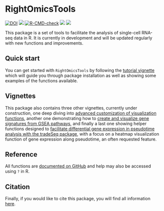 
<!-- README.md is generated from README.Rmd. Please edit that file -->

# RightOmicsTools

<!-- badges: start -->

[![DOI](https://zenodo.org/badge/DOI/10.5281/zenodo.12518909.svg)](https://doi.org/10.5281/zenodo.12518909)
[![](https://img.shields.io/badge/devel%20version-2.3.0-orange.svg)](https://github.com/Alexis-Varin/RightOmicsTools)
[![R-CMD-check](https://github.com/Alexis-Varin/RightOmicsTools/actions/workflows/R-CMD-check.yaml/badge.svg)](https://github.com/Alexis-Varin/RightOmicsTools/actions/workflows/R-CMD-check.yaml)
[![](https://img.shields.io/github/languages/code-size/Alexis-Varin/RightOmicsTools.svg)](https://github.com/Alexis-Varin/RightOmicsTools)
[![](https://img.shields.io/github/last-commit/Alexis-Varin/RightOmicsTools.svg)](https://github.com/Alexis-Varin/RightOmicsTools/commits/main)
<!-- badges: end -->

This package is a set of tools to facilitate the analysis of single-cell
RNA-seq data in R. It is currently in development and will be updated
regularly with new functions and improvements.

## Quick start

You can get started with `RightOmicsTools` by following the [tutorial
vignette](https://alexis-varin.github.io/RightOmicsTools/articles/RightOmicsTools.html)
which will guide you through package installation as well as showing
some examples of the functions available.

## Vignettes

This package also contains three other vignettes, currently under
construction, one deep diving into [advanced customization of
visualization
functions](https://alexis-varin.github.io/RightOmicsTools/articles/Visualization.html),
another one demonstrating how to [create and visualize gene signatures
from GSEA
pathways](https://alexis-varin.github.io/RightOmicsTools/articles/GSEA.html),
and finally a last one showing helper functions designed to [facilitate
differential gene expression in pseudotime analysis with the tradeSeq
package](https://alexis-varin.github.io/RightOmicsTools/articles/tradeSeq.html),
with a focus on a heatmap visualization function of gene expression
along pseudotime, an often requested feature.

## Reference

All functions are [documented on
GitHub](https://alexis-varin.github.io/RightOmicsTools/reference/index.html)
and help may also be accessed using `?` in R.

## Citation

Finally, if you would like to cite this package, you will find all
information
[here](https://alexis-varin.github.io/RightOmicsTools/authors.html).
